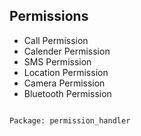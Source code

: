 ## **Permissions** 

* Call Permission
* Calender Permission
* SMS Permission
* Location Permission
* Camera Permission
* Bluetooth Permission

```bash

Package: permission_handler

```

